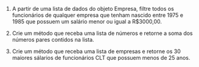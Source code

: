 1. A partir de uma lista de dados do objeto Empresa, filtre todos os funcionários de qualquer empresa que tenham nascido entre 1975 e 1985 que possuem um salário menor ou igual a R$3000,00.

2. Crie um método que receba uma lista de números e retorne a soma dos números pares contidos na lista.

3. Crie um método que receba uma lista de empresas e retorne os 30 maiores sálarios de funcionários CLT que possuem menos de 25 anos.